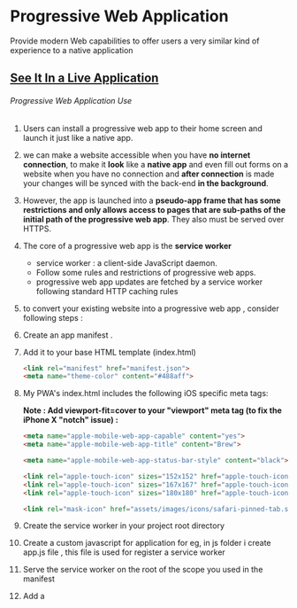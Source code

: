 # Progressive Web Application
Provide modern Web capabilities to offer users a very similar kind of experience to a native application

## [See It In a Live Application](https://aarvitech.com/Research/PWA/pwa-examples-master/a2hs/)

###### Progressive Web Application Use
1. Users can install a progressive web app to their home screen and launch it just like a native app. 
2. we can make a website accessible when you have <b>no internet connection</b>, to make it <b>look</b> like a <b>native app</b> and even fill out forms on a website when you have no connection and <b>after connection</b> is made your changes will be synced with the back-end <b>in the background</b>.
3.  However, the app is launched into a <b>pseudo-app frame that has some restrictions and only allows access to pages that are sub-paths of the initial path of the progressive web app</b>. They also must be served over HTTPS.
4. The core of a progressive web app is the <b>service worker</b>
    - service worker : a client-side JavaScript daemon. 
    - </b>Follow some  rules and restrictions of progressive web apps</b>.
    - </b>progressive web app updates are fetched by a service worker following standard HTTP caching rules</b>
5. to convert your existing website into a progressive web app , consider following steps : 
  1. Create an app manifest .
  2. Add it to your base HTML template (index.html)
      ```html
      <link rel="manifest" href="manifest.json">
      <meta name="theme-color" content="#488aff">
      ```
  3. My PWA's index.html includes the following iOS specific meta tags:
  
      <b color="red" >Note : Add viewport-fit=cover to your "viewport" meta tag (to fix the iPhone X "notch" issue) : </b>
      ```html
      <meta name="apple-mobile-web-app-capable" content="yes">
      <meta name="apple-mobile-web-app-title" content="Brew">

      <meta name="apple-mobile-web-app-status-bar-style" content="black">

      <link rel="apple-touch-icon" sizes="152x152" href="apple-touch-icon-ipad.png" type="image/png">
      <link rel="apple-touch-icon" sizes="167x167" href="apple-touch-icon-ipad-retina.png" type="image/png">
      <link rel="apple-touch-icon" sizes="180x180" href="apple-touch-icon-iphone-retina.png" type="image/png">

      <link rel="mask-icon" href="assets/images/icons/safari-pinned-tab.svg" color="#5bbad5">
      ```
  4. Create the service worker in your project root directory
  5. Create a custom javascript for application for eg, in js folder i create app.js file ,
  this file is used for register a service worker
  6. Serve the service worker on the root of the scope you used in the manifest
  7. Add a <script> block to your base HTML template to load the service worker, 
  add your application javascript file in all html pages. I include app.js in all html files.
  8. Deploy your progressive web app
  9. Use your progressive web app in Android
    
    Note : To Show ICON and SPALSH SCREEN in IOS Mobile ApplicationUser have to doconfigure icon and splash screen in index.html (base File) in a  head section  , Follow the below Link to congigure icon in IOS :
    
[ConfiguringWebApplications](https://developer.apple.com/library/archive/documentation/AppleApplications/Reference/SafariWebContent/ConfiguringWebApplications/ConfiguringWebApplications.html) 

[device-screen-sizes-and-orientations](https://developer.apple.com/design/human-interface-guidelines/ios/visual-design/adaptivity-and-layout/#device-screen-sizes-and-orientations)

